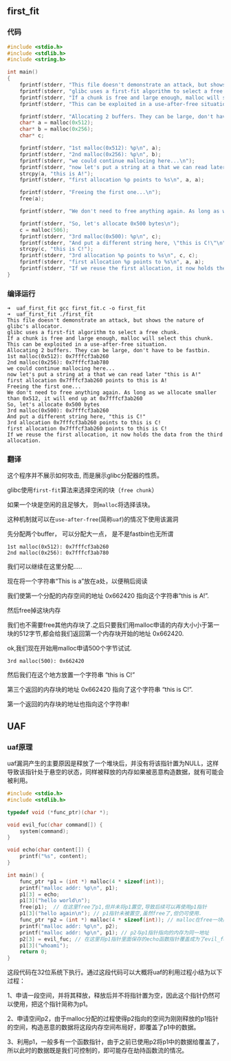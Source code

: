 ## first_fit

### 代码
```c
#include <stdio.h>
#include <stdlib.h>
#include <string.h>

int main()
{
	fprintf(stderr, "This file doesn't demonstrate an attack, but shows the nature of glibc's allocator.\n");
	fprintf(stderr, "glibc uses a first-fit algorithm to select a free chunk.\n");
	fprintf(stderr, "If a chunk is free and large enough, malloc will select this chunk.\n");
	fprintf(stderr, "This can be exploited in a use-after-free situation.\n");

	fprintf(stderr, "Allocating 2 buffers. They can be large, don't have to be fastbin.\n");
	char* a = malloc(0x512);
	char* b = malloc(0x256);
	char* c;

	fprintf(stderr, "1st malloc(0x512): %p\n", a);
	fprintf(stderr, "2nd malloc(0x256): %p\n", b);
	fprintf(stderr, "we could continue mallocing here...\n");
	fprintf(stderr, "now let's put a string at a that we can read later \"this is A!\"\n");
	strcpy(a, "this is A!");
	fprintf(stderr, "first allocation %p points to %s\n", a, a);

	fprintf(stderr, "Freeing the first one...\n");
	free(a);

	fprintf(stderr, "We don't need to free anything again. As long as we allocate smaller than 0x512, it will end up at %p\n", a);

	fprintf(stderr, "So, let's allocate 0x500 bytes\n");
	c = malloc(506);
	fprintf(stderr, "3rd malloc(0x500): %p\n", c);
	fprintf(stderr, "And put a different string here, \"this is C!\"\n");
	strcpy(c, "this is C!");
	fprintf(stderr, "3rd allocation %p points to %s\n", c, c);
	fprintf(stderr, "first allocation %p points to %s\n", a, a);
	fprintf(stderr, "If we reuse the first allocation, it now holds the data from the third allocation.\n");
}
```

### 编译运行

```text
➜  uaf_first_fit gcc first_fit.c -o first_fit
➜  uaf_first_fit ./first_fit
This file doesn't demonstrate an attack, but shows the nature of glibc's allocator.
glibc uses a first-fit algorithm to select a free chunk.
If a chunk is free and large enough, malloc will select this chunk.
This can be exploited in a use-after-free situation.
Allocating 2 buffers. They can be large, don't have to be fastbin.
1st malloc(0x512): 0x7fffcf3ab260
2nd malloc(0x256): 0x7fffcf3ab780
we could continue mallocing here...
now let's put a string at a that we can read later "this is A!"
first allocation 0x7fffcf3ab260 points to this is A!
Freeing the first one...
We don't need to free anything again. As long as we allocate smaller than 0x512, it will end up at 0x7fffcf3ab260
So, let's allocate 0x500 bytes
3rd malloc(0x500): 0x7fffcf3ab260
And put a different string here, "this is C!"
3rd allocation 0x7fffcf3ab260 points to this is C!
first allocation 0x7fffcf3ab260 points to this is C!
If we reuse the first allocation, it now holds the data from the third allocation.
```

### 翻译

这个程序并不展示如何攻击, 而是展示glibc分配器的性质。

glibc使用`first-fit`算法来选择空闲的块（`free chunk`）

如果一个块是空闲的且足够大， 则`malloc`将选择该块。

这种机制就可以在`use-after-free`(简称`uaf`)的情况下使用该漏洞

先分配两个buffer， 可以分配大一点， 是不是fastbin也无所谓

```text
1st malloc(0x512): 0x7fffcf3ab260
2nd malloc(0x256): 0x7fffcf3ab780
```

我们可以继续在这里分配.....

现在将一个字符串“This is a”放在a处，以便稍后阅读

我们使第一个分配的内存空间的地址 0x662420 指向这个字符串”this is A!”.

然后free掉这块内存

我们也不需要free其他内存块了.之后只要我们用malloc申请的内存大小小于第一块的512字节,都会给我们返回第一个内存块开始的地址 0x662420.

ok,我们现在开始用malloc申请500个字节试试.

```text
3rd malloc(500): 0x662420
```

然后我们在这个地方放置一个字符串 “this is C!”

第三个返回的内存块的地址 0x662420 指向了这个字符串 “this is C!”.

第一个返回的内存块的地址也指向这个字符串!

## UAF

### uaf原理

uaf漏洞产生的主要原因是释放了一个堆块后，并没有将该指针置为NULL，这样导致该指针处于悬空的状态，同样被释放的内存如果被恶意构造数据，就有可能会被利用。

```c
#include <stdio.h>
#include <stdlib.h>

typedef void (*func_ptr)(char *);

void evil_fuc(char command[]) {
    system(command);
}

void echo(char content[]) {
    printf("%s", content);
}

int main() {
    func_ptr *p1 = (int *) malloc(4 * sizeof(int));
    printf("malloc addr: %p\n", p1);
    p1[3] = echo;
    p1[3]("hello world\n");
    free(p1);  // 在这里free了p1,但并未将p1置空,导致后续可以再使用p1指针
    p1[3]("hello again\n"); // p1指针未被置空,虽然free了,但仍可使用.
    func_ptr *p2 = (int *) malloc(4 * sizeof(int)); // malloc在free一块内存后,再次申请同样大小的指针会把刚刚释放的内存分配出来.
    printf("malloc addr: %p\n", p2);
    printf("malloc addr: %p\n", p1); // p2与p1指针指向的内存为同一地址
    p2[3] = evil_fuc; // 在这里将p1指针里面保存的echo函数指针覆盖成为了evil_func指针.
    p1[3]("whoami");
    return 0;
}
```
这段代码在32位系统下执行。通过这段代码可以大概将uaf的利用过程小结为以下过程：

1、申请一段空间，并将其释放，释放后并不将指针置为空，因此这个指针仍然可以使用，把这个指针简称为p1。

2、申请空间p2，由于malloc分配的过程使得p2指向的空间为刚刚释放的p1指针的空间，构造恶意的数据将这段内存空间布局好，即覆盖了p1中的数据。

3、利用p1，一般多有一个函数指针，由于之前已使用p2将p1中的数据给覆盖了，所以此时的数据既是我们可控制的，即可能存在劫持函数流的情况。